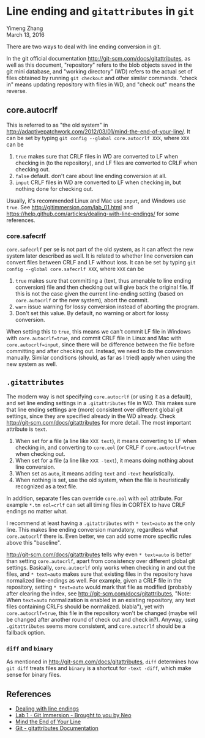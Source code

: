 # Line ending and `gitattributes` in `git`

Yimeng Zhang  
March 13, 2016



There are two ways to deal with line ending conversion in git.

In the git official documentation <http://git-scm.com/docs/gitattributes>, as well as this document, "repository" refers to the blob objects saved in the git mini database, and "working directory" (WD) refers to the actual set of files obtained by running `git checkout` and other similar commands. "check in" means updating repository with files in WD, and "check out" means the reverse.

## core.autocrlf

This is referred to as "the old system" in <http://adaptivepatchwork.com/2012/03/01/mind-the-end-of-your-line/>. It can be set by typing `git config --global core.autocrlf XXX`, where `XXX` can be

1. `true` makes sure that CRLF files in WD are converted to LF when checking in (to the repository), and LF files are converted to CRLF when checking out.
2. `false` default. don't care about line ending conversion at all.
3. `input` CRLF files in WD are converted to LF when checking in, but nothing done for checking out.

Usually, it's recommended Linux and Mac use `input`, and Windows use `true`. See <http://gitimmersion.com/lab_01.html> and <https://help.github.com/articles/dealing-with-line-endings/> for some references.

### core.safecrlf

`core.safecrlf` per se is not part of the old system, as it can affect the new system later described as well. It is related to whether line conversion can convert files between CRLF and LF without loss. It can be set by typing `git config --global core.safecrlf XXX`, where `XXX` can be

1. `true` makes sure that committing a (text, thus amenable to line ending conversion) file and then checking out will give back the original file. If this is not the case given the current line-ending setting (based on `core.autocrlf` or the new system), abort the commit.
2. `warn` issue warning for lossy conversion instead of aborting the program.
3. Don't set this value. By default, no warning or abort for lossy conversion.

When setting this to `true`, this means we can't commit LF file in Windows with `core.autocrlf=true`, and commit CRLF file in Linux and Mac with `core.autocrlf=input`, since there will be difference between the file before committing and after checking out. Instead, we need to do the conversion manually. Similar conditions (should, as far as I tried) apply when using the new system as well.

## `.gitattributes`

The modern way is not specifying `core.autocrlf` (or using it as a default), and set line ending settings in a `.gitattributes` file in WD. This makes sure that line ending settings are (more) consistent over different global git settings, since they are specified already in the WD already. Check <http://git-scm.com/docs/gitattributes> for more detail. The most important attribute is `text`.

1. When set for a file (a line like `XXX text`), it means converting to LF when checking in, and converting to `core.eol` (or CRLF if `core.autocrlf=true` when checking out.
1. When set for a file (a line like `XXX -text`), it means doing nothing about line conversion.
2. When set as `auto`, it means adding `text` and `-text` heuristically.
3. When nothing is set, use the old system, when the file is heuristically  recognized as a text file.

In addition, separate files can override `core.eol` with `eol` attribute. For example `*.tm eol=crlf` can set all timing files in CORTEX to have CRLF endings no matter what.

I recommend at least having a `.gitattributes` with `* text=auto` as the only line. This makes line ending conversion mandatory, regardless what `core.autocrlf` there is. Even better, we can add some more specific rules above this "baseline".

<http://git-scm.com/docs/gitattributes> tells why even `* text=auto` is better than setting `core.autocrlf`, apart from consistency over different global git settings. Basically, `core.autocrlf` only works when checking in and out the files, and `* text=auto` makes sure that existing files in the repository have normalized line-endings as well. For example, given a CRLF file in the repository, setting `* text=auto` would mark that file as modified (probably after clearing the index, see <http://git-scm.com/docs/gitattributes>, "Note: When `text=auto` normalization is enabled in an existing repository, any text files containing CRLFs should be normalized. blabla"), yet with `core.autocrlf=true`, this file in the repository won't be changed (maybe will be changed after another round of check out and check in?). Anyway, using `.gitattributes` seems more consistent, and `core.autocrlf` should be a fallback option.

### `diff` and `binary`

As mentioned in <http://git-scm.com/docs/gitattributes>, `diff` determines how `git diff` treats files and `binary` is a shortcut for `-text -diff`, which make sense for binary files.

## References

* [Dealing with line endings](https://help.github.com/articles/dealing-with-line-endings/)
* [Lab 1 - Git Immersion - Brought to you by Neo](http://gitimmersion.com/lab_01.html)
* [Mind the End of Your Line](http://adaptivepatchwork.com/2012/03/01/mind-the-end-of-your-line/)
* [Git - gitattributes Documentation](http://git-scm.com/docs/gitattributes)